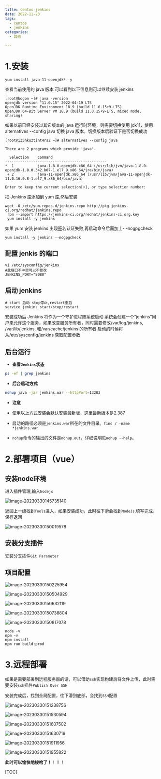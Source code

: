 ```yaml
---
title: centos jenkins
date: 2022-11-23
tags:
  - centos
  - jenkins
categories:
  - 其他

---
```


<Boxx/>

# 1.安装

```shell
yum install java-11-openjdk* -y
```

查看当前使用的 java 版本 可以看到以下信息则可以继续安装 jenkins

```shell
[root@bogon ~]# java -version
openjdk version "11.0.15" 2022-04-19 LTS
OpenJDK Runtime Environment 18.9 (build 11.0.15+9-LTS)
OpenJDK 64-Bit Server VM 18.9 (build 11.0.15+9-LTS, mixed mode, sharing)
```

如果以前已经安装过其它版本的 java 运行时环境，则需要切换使用 jdk11，使用 alternatives --config java 切换 java 版本，切换版本后验证下是否切换成功

```
[root@iZ5hkuztint4rsZ ~]# alternatives --config java

There are 2 programs which provide 'java'.

  Selection    Command
-----------------------------------------------
*  1           java-1.8.0-openjdk.x86_64 (/usr/lib/jvm/java-1.8.0-openjdk-1.8.0.342.b07-1.el7_9.x86_64/jre/bin/java)
 + 2           java-11-openjdk.x86_64 (/usr/lib/jvm/java-11-openjdk-11.0.16.0.8-1.el7_9.x86_64/bin/java)

Enter to keep the current selection[+], or type selection number:
```

把 Jenkins 库添加到 yum 库,然后安装

```
wget -O /etc/yum.repos.d/jenkins.repo http://pkg.jenkins-ci.org/redhat/jenkins.repo
 rpm --import https://jenkins-ci.org/redhat/jenkins-ci.org.key
 yum install -y jenkins
```

如果 yum 安装 jenkins 出现签名认证失败,再启动命令后面加上- -nogpgcheck

```
yum install -y jenkins --nogpgcheck
```

## 配置 jenkis 的端口

```
vi /etc/sysconfig/jenkins
#此端口不冲突可以不修改
JENKINS_PORT="8080"
```

## 启动 jenkins

```4.启动jenkins
# start 启动 stop停止,restart重启
service jenkins start/stop/restart
```

安装成功后 Jenkins 将作为一个守护进程随系统启动
系统会创建一个“jenkins”用户来允许这个服务，如果改变服务所有者，同时需要修改/var/log/jenkins, /var/lib/jenkins, 和/var/cache/jenkins 的所有者
启动的时候将从/etc/sysconfig/jenkins 获取配置参数

## 后台运行

- **查看`Jenkins`状态**

```bash
ps -ef | grep jenkins
```

- **后台启动方式**

```bash
nohup java -jar jenkins.war --httpPort=13203
```

- **注意**

- 使用以上方式安装会默认安装最新版，这里最新版本是2.387

- 启动的路径必须是`jenkins.war`所在的文件目录。`find / -name *jenkins.war`
- `nohup`命令的输出的文件是`nohup.out`，详细说明见`nohup --help`。

# 2.部署项目（vue）

## 安装node环境

进入插件管理,输入`Nodejs`

![image-20230330145735140](https://c-typora.oss-cn-guangzhou.aliyuncs.com/c-typora/image-20230330145735140.png)

返回上一级找到`Tools`进入，如果安装成功，此时往下滑会找到`NodeJs`,填写完成，保存返回

![image-20230330150019578](https://c-typora.oss-cn-guangzhou.aliyuncs.com/c-typora/image-20230330150019578.png)

## 安装分支插件

安装分支插件`Git Parameter`

## 项目配置

![image-20230330150225954](https://c-typora.oss-cn-guangzhou.aliyuncs.com/c-typora/image-20230330150225954.png)

![image-20230330150504929](https://c-typora.oss-cn-guangzhou.aliyuncs.com/c-typora/image-20230330150504929.png)

![image-20230330150632119](https://c-typora.oss-cn-guangzhou.aliyuncs.com/c-typora/image-20230330150632119.png)

![image-20230330150738804](https://c-typora.oss-cn-guangzhou.aliyuncs.com/c-typora/image-20230330150738804.png)

![image-20230330150817078](https://c-typora.oss-cn-guangzhou.aliyuncs.com/c-typora/image-20230330150817078.png)

```shell
node -v
npm -v
npm install
npm run build:prod
```

# 3.远程部署



如果是需要部署到远程服务器的话，可以借助`ssh`实现构建后将文件上传，此时需要安装`ssh`插件`Publish Over SSH`

安装完成后，找到全局配置，往下滑到底部，会找到`SSH`配置

![image-20230330151238756](https://c-typora.oss-cn-guangzhou.aliyuncs.com/c-typora/image-20230330151238756.png)

![image-20230330151530594](https://c-typora.oss-cn-guangzhou.aliyuncs.com/c-typora/image-20230330151530594.png)

![image-20230330151607502](https://c-typora.oss-cn-guangzhou.aliyuncs.com/c-typora/image-20230330151607502.png)

![image-20230330151630719](https://c-typora.oss-cn-guangzhou.aliyuncs.com/c-typora/image-20230330151630719.png)

![image-20230330151911956](https://c-typora.oss-cn-guangzhou.aliyuncs.com/c-typora/image-20230330151911956.png)

![image-20230330151955822](https://c-typora.oss-cn-guangzhou.aliyuncs.com/c-typora/image-20230330151955822.png)

**此时可以愉快地梭哈了！！！！**

[TOC]

